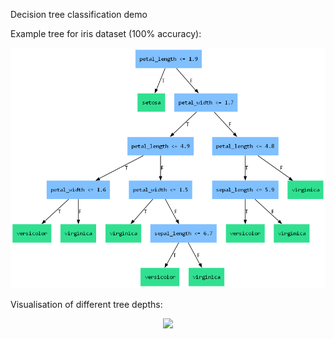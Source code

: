 Decision tree classification demo

Example tree for iris dataset (100% accuracy):

![](best_tree_iris_data.png)

Visualisation of different tree depths:

<p align="center">
  <img src="different_depths.gif"/>
</p>
